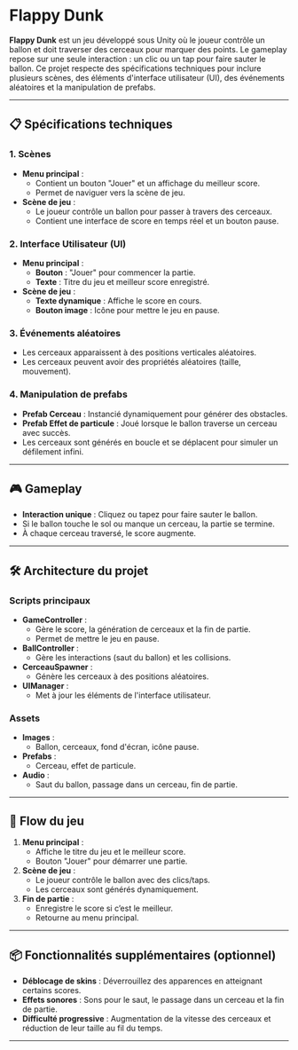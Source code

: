# Flappy Dunk

**Flappy Dunk** est un jeu développé sous Unity où le joueur contrôle un ballon et doit traverser des cerceaux pour marquer des points. Le gameplay repose sur une seule interaction : un clic ou un tap pour faire sauter le ballon. Ce projet respecte des spécifications techniques pour inclure plusieurs scènes, des éléments d'interface utilisateur (UI), des événements aléatoires et la manipulation de prefabs.

---

## 📋 Spécifications techniques

### 1. Scènes
- **Menu principal** :
  - Contient un bouton "Jouer" et un affichage du meilleur score.
  - Permet de naviguer vers la scène de jeu.
- **Scène de jeu** :
  - Le joueur contrôle un ballon pour passer à travers des cerceaux.
  - Contient une interface de score en temps réel et un bouton pause.

### 2. Interface Utilisateur (UI)
- **Menu principal** :
  - **Bouton** : "Jouer" pour commencer la partie.
  - **Texte** : Titre du jeu et meilleur score enregistré.
- **Scène de jeu** :
  - **Texte dynamique** : Affiche le score en cours.
  - **Bouton image** : Icône pour mettre le jeu en pause.

### 3. Événements aléatoires
- Les cerceaux apparaissent à des positions verticales aléatoires.
- Les cerceaux peuvent avoir des propriétés aléatoires (taille, mouvement).

### 4. Manipulation de prefabs
- **Prefab Cerceau** : Instancié dynamiquement pour générer des obstacles.
- **Prefab Effet de particule** : Joué lorsque le ballon traverse un cerceau avec succès.
- Les cerceaux sont générés en boucle et se déplacent pour simuler un défilement infini.

---

## 🎮 Gameplay

- **Interaction unique** : Cliquez ou tapez pour faire sauter le ballon.
- Si le ballon touche le sol ou manque un cerceau, la partie se termine.
- À chaque cerceau traversé, le score augmente.

---

## 🛠️ Architecture du projet

### Scripts principaux
- **GameController** :
  - Gère le score, la génération de cerceaux et la fin de partie.
  - Permet de mettre le jeu en pause.
- **BallController** :
  - Gère les interactions (saut du ballon) et les collisions.
- **CerceauSpawner** :
  - Génère les cerceaux à des positions aléatoires.
- **UIManager** :
  - Met à jour les éléments de l'interface utilisateur.

### Assets
- **Images** :
  - Ballon, cerceaux, fond d'écran, icône pause.
- **Prefabs** :
  - Cerceau, effet de particule.
- **Audio** :
  - Saut du ballon, passage dans un cerceau, fin de partie.

---

## 🚀 Flow du jeu

1. **Menu principal** :
   - Affiche le titre du jeu et le meilleur score.
   - Bouton "Jouer" pour démarrer une partie.
2. **Scène de jeu** :
   - Le joueur contrôle le ballon avec des clics/taps.
   - Les cerceaux sont générés dynamiquement.
3. **Fin de partie** :
   - Enregistre le score si c’est le meilleur.
   - Retourne au menu principal.

---

## 📦 Fonctionnalités supplémentaires (optionnel)
- **Déblocage de skins** : Déverrouillez des apparences en atteignant certains scores.
- **Effets sonores** : Sons pour le saut, le passage dans un cerceau et la fin de partie.
- **Difficulté progressive** : Augmentation de la vitesse des cerceaux et réduction de leur taille au fil du temps.

---


